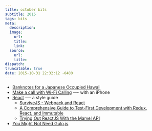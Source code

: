 ```yaml
---
title: october bits
subtitle: 2015
tags: bits
meta:
  description:
  image:
    url:
    title:
    link:
  source:
    url:
    title:
dispatch:
truncatable: true
date: 2015-10-31 22:32:12 -0400
---
```

* [Banknotes for a Japanese Occupied Hawaii][hi]
* [Make a call with Wi-Fi Calling][iphone] --- with an iPhone
* [React][khan] --- a style guide
  * [SurviveJS - Webpack and React][react]
  * [A Comprehensive Guide to Test-First Development with Redux, React, and Immutable][redux]
  * [Trying Out ReactJS With the Marvel API][marvel]
* [You Might Not Need Gulp.js][noGulp]

[iphone]: https://support.apple.com/en-gb/HT203032
[react]: http://survivejs.com/webpack_react
[Redux]: http://teropa.info/blog/2015/09/10/full-stack-redux-tutorial.html
[marvel]: https://ryanlanciaux.github.io/blog/2014/05/26/trying-out-reactjs-with-the-marvel-api/
[khan]:  https://github.com/Khan/style-guides/blob/master/style/react.md
[noGulp]: https://medium.com/@tarkus/you-might-not-need-gulp-js-89a0220487dd
[hi]: http://www.atlasobscura.com/articles/object-of-intrigue-banknotes-for-a-japanese-occupied-hawaii

